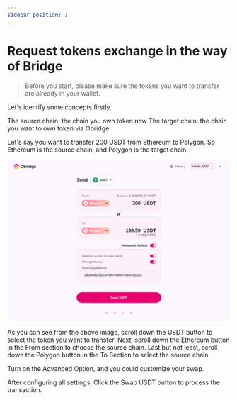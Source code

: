```yaml
---
sidebar_position: 1
---
```

# Request tokens exchange in the way of Bridge

> Before you start, please make sure the tokens you want to transfer are already in your wallet.

Let's identify some concepts firstly.

The source chain: the chain you own token now
The target chain: the chain you want to own token via Obridge

Let's say you want to transfer 200 USDT from Ethereum to Polygon. So Ethereum is the source chain, and Polygon is the target chain.

![](./bridge.png)

As you can see from the above image, scroll down the USDT button to select the token you want to transfer. Next, scroll down the Ethereum button in the From section to choose the source chain. Last but not least, scroll down the Polygon button in the To Section to select the source chain.

Turn on the Advanced Option, and you could customize your swap.

After configuring all settings, Click the Swap USDT button to process the transaction.
